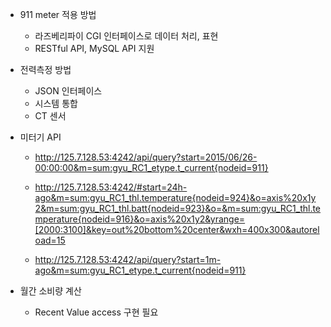 
  - 911 meter 적용 방법
    - 라즈베리파이 CGI 인터페이스로 데이터 처리, 표현
    - RESTful API, MySQL API 지원 

  - 전력측정 방법
    - JSON 인터페이스
    - 시스템 통합
    - CT 센서
    
  - 미터기 API
    - http://125.7.128.53:4242/api/query?start=2015/06/26-00:00:00&m=sum:gyu_RC1_etype.t_current{nodeid=911}
    - http://125.7.128.53:4242/#start=24h-ago&m=sum:gyu_RC1_thl.temperature{nodeid=924}&o=axis%20x1y2&m=sum:gyu_RC1_thl.batt{nodeid=923}&o=&m=sum:gyu_RC1_thl.temperature{nodeid=916}&o=axis%20x1y2&yrange=[2000:3100]&key=out%20bottom%20center&wxh=400x300&autoreload=15


    - http://125.7.128.53:4242/api/query?start=1m-ago&m=sum:gyu_RC1_etype.t_current{nodeid=911}
    
  - 월간 소비량 계산
    - Recent Value access 구현 필요
    
